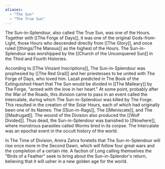 ```yaml
---
aliases:
  - "The Sun"
  - "The True Sun"
---
```


The Sun-in-Splendour, also called The True Sun, was one of the Hours. Together with [[The Forge of Days]], it was one of the original Gods-from-Light, those Hours who descended directly from [[The Glory]], and once ruled [[things/The Mansus]] as the highest of the Hours. The Sun-in-Splendour was worshipped by the [[Church of the Unconquered Sun]] in the Third and Fourth Histories. 

According to [[The Vinzant Inscriptions]], The Sun-in-Splendour was prophesied by [[The Red Grail]] and her priestesses to be united with The Forge of Days, who loved him. Lazali predicted in The Book of the Extinguished Heart that The Sun would be divided in [[The Malleary]] by The Forge, "armed with the love in her heart." At some point, probably after the War of the Roads, this division came to pass in an event called the Intercalate, during which The Sun-in-Splendour was killed by The Forge. This resulted in the creation of the Solar Hours, each of which had originally been one of its Names: The [[Sun-in-Rags]], The [[Meniscate]], and The [[Madrugad]]. The wound of the Division also produced the [[Wolf Divided]]. Thus dead, the Sun-in-Splendour was banished to [[Nowhere]], where monstrous parasites called Worms bred in its corpse. The Intercalate was an epochal event in the occult history of the world.

In The Time of Division, Amira Zahra foretells that The Sun-in-Splendour will rise once more in the Second Dawn, which will follow four great wars and the completion of a certain rite. A faction of Long calling themselves the "Birds of a Feather" seek to bring about the Sun-in-Splendor's return, believing that it will usher in a new golden age for the world. 